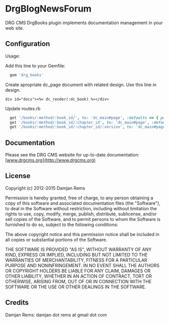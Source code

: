 # DrgBlogNewsForum

DRG CMS DrgBooks plugin implements documentation management in your web site.

Configuration
----------------

Usage:

Add this line to your Gemfile:
```ruby
  gem 'drg_books'
```  

Create apropriate dc_page document with related design. Use this line in design.
```irb
div id="docs"><%= dc_render(:dc_book) %></div>
```

Update routes.rb
```ruby
  get '/books/:method/:book_id/', to: 'dc_main#page', :defaults => { path: 'books' }
  get '/books/:method/:book_id/:chapter_id', to: 'dc_main#page', :defaults => { path: 'books' }
  get '/books/:method/:book_id/:chapter_id/:version', to: 'dc_main#page', :defaults => { path: 'books' }
```

Documentation
-------------

Please see the DRG CMS website for up-to-date documentation:
[www.drgcms.org](http://www.drgcms.org)

License
-------

Copyright (c) 2012-2015 Damjan Rems

Permission is hereby granted, free of charge, to any person obtaining
a copy of this software and associated documentation files (the
"Software"), to deal in the Software without restriction, including
without limitation the rights to use, copy, modify, merge, publish,
distribute, sublicense, and/or sell copies of the Software, and to
permit persons to whom the Software is furnished to do so, subject to
the following conditions:

The above copyright notice and this permission notice shall be
included in all copies or substantial portions of the Software.

THE SOFTWARE IS PROVIDED "AS IS", WITHOUT WARRANTY OF ANY KIND,
EXPRESS OR IMPLIED, INCLUDING BUT NOT LIMITED TO THE WARRANTIES OF
MERCHANTABILITY, FITNESS FOR A PARTICULAR PURPOSE AND
NONINFRINGEMENT. IN NO EVENT SHALL THE AUTHORS OR COPYRIGHT HOLDERS BE
LIABLE FOR ANY CLAIM, DAMAGES OR OTHER LIABILITY, WHETHER IN AN ACTION
OF CONTRACT, TORT OR OTHERWISE, ARISING FROM, OUT OF OR IN CONNECTION
WITH THE SOFTWARE OR THE USE OR OTHER DEALINGS IN THE SOFTWARE.

Credits
-------

Damjan Rems: damjan dot rems at gmail dot com
